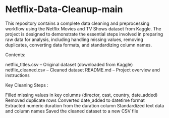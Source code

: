 # Netflix-Data-Cleanup-main
This repository contains a complete data cleaning and preprocessing workflow using the Netflix Movies and TV Shows dataset from Kaggle. The project is designed to demonstrate the essential steps involved in preparing raw data for analysis, including handling missing values, removing duplicates, converting data formats, and standardizing column names.
<br>

Contents:

netflix_titles.csv – Original dataset (downloaded from Kaggle)
netflix_cleaned.csv – Cleaned dataset
README.md – Project overview and instructions
<br>

Key Cleaning Steps :

Filled missing values in key columns (director, cast, country, date_added)
Removed duplicate rows
Converted date_added to datetime format
Extracted numeric duration from the duration column
Standardized text data and column names
Saved the cleaned dataset to a new CSV file
